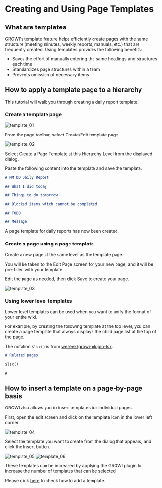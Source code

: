 # Creating and Using Page Templates

## What are templates

GROWI's template feature helps efficiently create pages with the same structure (meeting minutes, weekly reports, manuals, etc.) that are frequently created. Using templates provides the following benefits:

- Saves the effort of manually entering the same headings and structures each time
- Standardizes page structures within a team
- Prevents omission of necessary items

## How to apply a template page to a hierarchy

This tutorial will walk you through creating a daily report template.

### Create a template page

<img :src="$withBase('/assets/images/en/template_01.png')" alt="template_01">

From the page toolbar, select Create/Edit template page.

<img :src="$withBase('/assets/images/en/template_02.png')" alt="template_02">

Select Create a Page Template at this Hierarchy Level from the displayed dialog.

Paste the following content into the template and save the template.

```markdown
# MM DD Daily Report

## What I did today

## Things to do tomorrow

## Blocked items which cannot be completed

## TODO

## Message
```

A page template for daily reports has now been created.

### Create a page using a page template

Create a new page at the same level as the template page.

You will be taken to the Edit Page screen for your new page, and it will be pre-filled with your template.

Edit the page as needed, then click Save to create your page.

<img :src="$withBase('/assets/images/en/template_03.png')" alt="template_03">

### Using lower level templates

Lower level templates can be used when you want to unify the format of your entire wiki.

For example, by creating the following template at the top level, you can create a page template that always displays the child page list at the top of the page.

The notation `$lsx()` is from [weseek/growi-plugin-lsx](https://github.com/growilabs/growi-plugin-lsx).

```markdown
# Related pages

$lsx()

#
```

## How to insert a template on a page-by-page basis

GROWI also allows you to insert templates for individual pages.

First, open the edit screen and click on the template icon in the lower left corner.

<img :src="$withBase('/assets/images/en/template_04.png')" alt="template_04">

Select the template you want to create from the dialog that appears, and click the Insert button.

<img :src="$withBase('/assets/images/en/template_05.png')" alt="template_05">

<img :src="$withBase('/assets/images/en/template_06.png')" alt="template_06">

These templates can be increased by applying the GROWI plugin to increase the number of templates that can be selected.

Please click [here](/en/admin-guide/management-cookbook/plugins.html) to check how to add a template.
